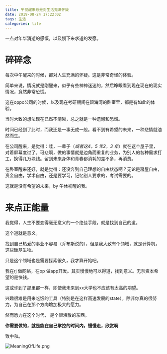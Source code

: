 ```yaml
---
title: 午觉醒来总是对生活充满怀疑
date: 2019-08-24 17:22:02
tags: 生活
categories: life
---
```



一点对年华消逝的感慨，以及慢下来求道的发愿。

<!--more-->



# 碎碎念

每次中午醒来的时候，都对人生充满的怀疑。这是非常奇怪的体验。

简单来说，情况就是刚醒来，似乎有些神神迷迷的，然后睁眼看到现在现在的现实情况，竟然非常恐慌。

这在oppo公司的时候，以及现在考研期间在碧海湾的卧室里，都是有如此的体验。

当时大致的想法现在已然不清晰，总之就是一种遗憾和恐慌。

时间已经到了此时，而我还是一事无成一般。看不到有希望的未来，一种悲情就油然而生。

在公司醒来，是觉得：哇，一辈子（*或者这4，5 年2，3 年*）就在这个屋子里，对着屏幕度过了。可悲啊，做的事情就是边角而重复的业务，为别人的各种需求打工，换得几万块钱。留到未来身体和青春都消耗的差不多，再消费。

在卧室醒来还好，就是觉得：还没奔到自己理想的自由状态啊？无论是房屋自由，资金自由，学术自由，还是要学习，记忆别人要求的，考试需要的。

这就是没有希望的未来，by 午休初醒的我。

# 来点正能量

我觉得，人生不要变得毫无意义的一个绝佳手段，就是找到自己的道。

这个道就是意义。

找到自己热爱的事业不容易（乔布斯说的），但是我大致有个领域，就是计算机，这些硅基生物。

只是这个领域也是需要探索很久，我才算开始吧。

我在rj 做网络，在op 做app开发。其实慢慢地可以得道，找到意义。无奈资本希望的是快钱。

这或许到了那里都一样，即使我未来到xx大学也不应该有太高的期望。

兴趣很难是用来吃饭的工具（特别是在这样高速发展的state），除非你真的很努力，为自己在那个方向增加极大的愿力。

然而愿力在这个时代， 是个很涣散的东西。

**你需要做的，就是能在自己掌控的时间内，慢慢走，欣赏啊**

致中和。

![MeaningOfLife.png](http://ww1.sinaimg.cn/mw690/005JrW9Kly1ge1p7914t0j30dl35se70.jpg)



